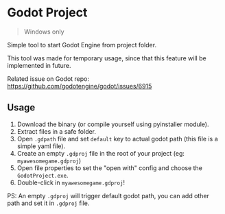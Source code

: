 # Godot Project

>Windows only

Simple tool to start Godot Engine from project folder.

This tool was made for temporary usage, since that this feature will be implemented in future.

Related issue on Godot repo: https://github.com/godotengine/godot/issues/6915


## Usage

1. Download the binary (or compile yourself using pyinstaller module).
2. Extract files in a safe folder.
3. Open `.gdpath` file and set `default` key to actual godot path (this file is a simple yaml file).
4. Create an empty `.gdproj` file in the root of your project (eg: `myawesomegame.gdproj`)
5. Open file properties to set the "open with" config and choose the `GodotProject.exe`.
6. Double-click in `myawesomegame.gdproj`!

PS: An empty `.gdproj` will trigger default godot path, you can add other path and set it in `.gdproj` file.
